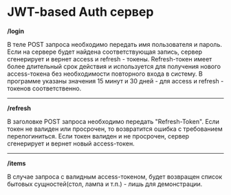 # JWT-based Auth сервер

**/login**

В теле POST запроса необходимо передать имя пользователя и пароль. Если на сервере будет найдена соответствующая запись, сервер сгенерирует и вернет access и refresh - токены. Refresh-токен имеет более длительный срок действия и используется для получения нового access-токена без необходимости повторного входа в систему. В программе указаны значения 15 минут и 30 дней - для access и refresh - токенов соответственно.

--- 

**/refresh**

В заголовке POST запроса необходимо передать "Refresh-Token". Если токен не валиден или просрочен, то возвратится ошибка с требованием перелогиниться. Если токен валиден и не просрочен, сервер сгенерирует и вернет новый access-токен. 


---


**/items**

В случае запроса с валидным access-токеном, будет возвращен список бытовых сущностей(стол, лампа и т.п.) - лишь для демонстрации.


